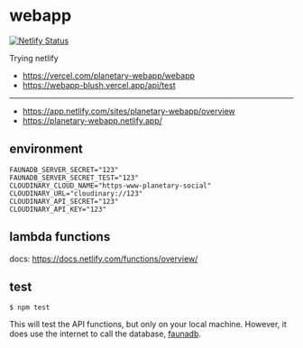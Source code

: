 # webapp

[![Netlify Status](https://api.netlify.com/api/v1/badges/1b34bf73-6038-4760-ac36-95d7086044d6/deploy-status)](https://app.netlify.com/sites/planetary-webapp/deploys)

Trying netlify

* https://vercel.com/planetary-webapp/webapp
* https://webapp-blush.vercel.app/api/test

--------------------------------

* https://app.netlify.com/sites/planetary-webapp/overview
* https://planetary-webapp.netlify.app/

## environment
```
FAUNADB_SERVER_SECRET="123"
FAUNADB_SERVER_SECRET_TEST="123"
CLOUDINARY_CLOUD_NAME="https-www-planetary-social"
CLOUDINARY_URL="cloudinary://123"
CLOUDINARY_API_SECRET="123"
CLOUDINARY_API_KEY="123"
```

## lambda functions
docs:
https://docs.netlify.com/functions/overview/


## test

```
$ npm test
```

This will test the API functions, but only on your local machine. However, it does use the internet to call the database, [faunadb](https://fauna.com/).

